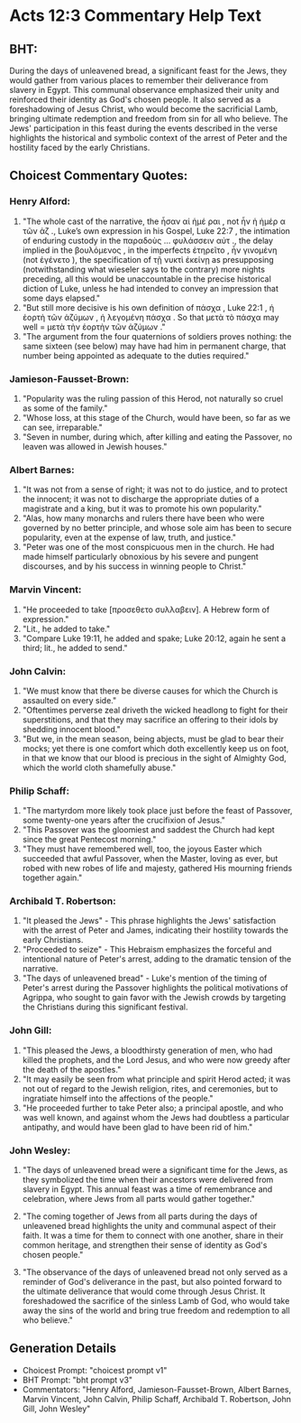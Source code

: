 # Acts 12:3 Commentary Help Text

## BHT:
During the days of unleavened bread, a significant feast for the Jews, they would gather from various places to remember their deliverance from slavery in Egypt. This communal observance emphasized their unity and reinforced their identity as God's chosen people. It also served as a foreshadowing of Jesus Christ, who would become the sacrificial Lamb, bringing ultimate redemption and freedom from sin for all who believe. The Jews' participation in this feast during the events described in the verse highlights the historical and symbolic context of the arrest of Peter and the hostility faced by the early Christians.

## Choicest Commentary Quotes:
### Henry Alford:
1. "The whole cast of the narrative, the ἦσαν  αἱ ἡμέ  ραι , not ἦν  ἡ ἡμέρ  α τῶν ἀζ ., Luke’s own expression in his Gospel, Luke 22:7 , the intimation of  enduring custody in the παραδοὺς … φυλάσσειν αὐτ ., the delay implied in the βουλόμενος , in the imperfects ἐτηρεῖτο , ἦν γινομένη (not ἐγένετο ), the specification of τῇ νυκτὶ ἐκείνῃ as presupposing (notwithstanding what wieseler says to the contrary) more nights preceding, all this would be unaccountable in the precise historical diction of Luke, unless he had intended to convey an impression that  some days elapsed."
2. "But still more decisive is his own definition of πάσχα , Luke 22:1 ,  ἡ ἑορτὴ τῶν ἀζύμων ,  ἡ λεγομένη πάσχα  . So that μετὰ τὸ πάσχα may well = μετὰ τὴν ἑορτὴν τῶν ἀζύμων ."
3. "The argument from the four quaternions of soldiers proves nothing: the same sixteen (see below) may have had him in  permanent charge, that number being appointed as adequate to the duties required."

### Jamieson-Fausset-Brown:
1. "Popularity was the ruling passion of this Herod, not naturally so cruel as some of the family."
2. "Whose loss, at this stage of the Church, would have been, so far as we can see, irreparable."
3. "Seven in number, during which, after killing and eating the Passover, no leaven was allowed in Jewish houses."

### Albert Barnes:
1. "It was not from a sense of right; it was not to do justice, and to protect the innocent; it was not to discharge the appropriate duties of a magistrate and a king, but it was to promote his own popularity."
2. "Alas, how many monarchs and rulers there have been who were governed by no better principle, and whose sole aim has been to secure popularity, even at the expense of law, truth, and justice."
3. "Peter was one of the most conspicuous men in the church. He had made himself particularly obnoxious by his severe and pungent discourses, and by his success in winning people to Christ."

### Marvin Vincent:
1. "He proceeded to take [προσεθετο συλλαβειν]. A Hebrew form of expression." 
2. "Lit., he added to take." 
3. "Compare Luke 19:11, he added and spake; Luke 20:12, again he sent a third; lit., he added to send."

### John Calvin:
1. "We must know that there be diverse causes for which the Church is assaulted on every side."
2. "Oftentimes perverse zeal driveth the wicked headlong to fight for their superstitions, and that they may sacrifice an offering to their idols by shedding innocent blood."
3. "But we, in the mean season, being abjects, must be glad to bear their mocks; yet there is one comfort which doth excellently keep us on foot, in that we know that our blood is precious in the sight of Almighty God, which the world cloth shamefully abuse."

### Philip Schaff:
1. "The martyrdom more likely took place just before the feast of Passover, some twenty-one years after the crucifixion of Jesus."
2. "This Passover was the gloomiest and saddest the Church had kept since the great Pentecost morning."
3. "They must have remembered well, too, the joyous Easter which succeeded that awful Passover, when the Master, loving as ever, but robed with new robes of life and majesty, gathered His mourning friends together again."

### Archibald T. Robertson:
1. "It pleased the Jews" - This phrase highlights the Jews' satisfaction with the arrest of Peter and James, indicating their hostility towards the early Christians.
2. "Proceeded to seize" - This Hebraism emphasizes the forceful and intentional nature of Peter's arrest, adding to the dramatic tension of the narrative.
3. "The days of unleavened bread" - Luke's mention of the timing of Peter's arrest during the Passover highlights the political motivations of Agrippa, who sought to gain favor with the Jewish crowds by targeting the Christians during this significant festival.

### John Gill:
1. "This pleased the Jews, a bloodthirsty generation of men, who had killed the prophets, and the Lord Jesus, and who were now greedy after the death of the apostles."
2. "It may easily be seen from what principle and spirit Herod acted; it was not out of regard to the Jewish religion, rites, and ceremonies, but to ingratiate himself into the affections of the people."
3. "He proceeded further to take Peter also; a principal apostle, and who was well known, and against whom the Jews had doubtless a particular antipathy, and would have been glad to have been rid of him."

### John Wesley:
1. "The days of unleavened bread were a significant time for the Jews, as they symbolized the time when their ancestors were delivered from slavery in Egypt. This annual feast was a time of remembrance and celebration, where Jews from all parts would gather together."

2. "The coming together of Jews from all parts during the days of unleavened bread highlights the unity and communal aspect of their faith. It was a time for them to connect with one another, share in their common heritage, and strengthen their sense of identity as God's chosen people."

3. "The observance of the days of unleavened bread not only served as a reminder of God's deliverance in the past, but also pointed forward to the ultimate deliverance that would come through Jesus Christ. It foreshadowed the sacrifice of the sinless Lamb of God, who would take away the sins of the world and bring true freedom and redemption to all who believe."


## Generation Details
- Choicest Prompt: "choicest prompt v1"
- BHT Prompt: "bht prompt v3"
- Commentators: "Henry Alford, Jamieson-Fausset-Brown, Albert Barnes, Marvin Vincent, John Calvin, Philip Schaff, Archibald T. Robertson, John Gill, John Wesley"
